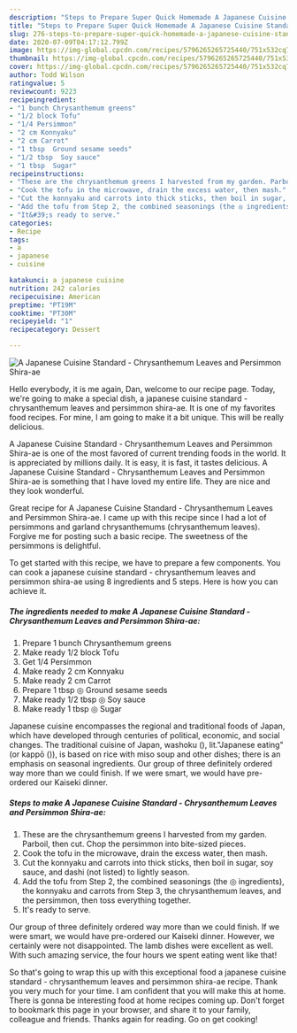 ```yaml
---
description: "Steps to Prepare Super Quick Homemade A Japanese Cuisine Standard - Chrysanthemum Leaves and Persimmon Shira-ae"
title: "Steps to Prepare Super Quick Homemade A Japanese Cuisine Standard - Chrysanthemum Leaves and Persimmon Shira-ae"
slug: 276-steps-to-prepare-super-quick-homemade-a-japanese-cuisine-standard-chrysanthemum-leaves-and-persimmon-shira-ae
date: 2020-07-09T04:17:12.799Z
image: https://img-global.cpcdn.com/recipes/5796265265725440/751x532cq70/a-japanese-cuisine-standard-chrysanthemum-leaves-and-persimmon-shira-ae-recipe-main-photo.jpg
thumbnail: https://img-global.cpcdn.com/recipes/5796265265725440/751x532cq70/a-japanese-cuisine-standard-chrysanthemum-leaves-and-persimmon-shira-ae-recipe-main-photo.jpg
cover: https://img-global.cpcdn.com/recipes/5796265265725440/751x532cq70/a-japanese-cuisine-standard-chrysanthemum-leaves-and-persimmon-shira-ae-recipe-main-photo.jpg
author: Todd Wilson
ratingvalue: 5
reviewcount: 9223
recipeingredient:
- "1 bunch Chrysanthemum greens"
- "1/2 block Tofu"
- "1/4 Persimmon"
- "2 cm Konnyaku"
- "2 cm Carrot"
- "1 tbsp  Ground sesame seeds"
- "1/2 tbsp  Soy sauce"
- "1 tbsp  Sugar"
recipeinstructions:
- "These are the chrysanthemum greens I harvested from my garden. Parboil, then cut. Chop the persimmon into bite-sized pieces."
- "Cook the tofu in the microwave, drain the excess water, then mash."
- "Cut the konnyaku and carrots into thick sticks, then boil in sugar, soy sauce, and dashi (not listed) to lightly season."
- "Add the tofu from Step 2, the combined seasonings (the ◎ ingredients), the konnyaku and carrots from Step 3, the chrysanthemum leaves, and the persimmon, then toss everything together."
- "It&#39;s ready to serve."
categories:
- Recipe
tags:
- a
- japanese
- cuisine

katakunci: a japanese cuisine 
nutrition: 242 calories
recipecuisine: American
preptime: "PT19M"
cooktime: "PT30M"
recipeyield: "1"
recipecategory: Dessert

---
```



![A Japanese Cuisine Standard - Chrysanthemum Leaves and Persimmon Shira-ae](https://img-global.cpcdn.com/recipes/5796265265725440/751x532cq70/a-japanese-cuisine-standard-chrysanthemum-leaves-and-persimmon-shira-ae-recipe-main-photo.jpg)

Hello everybody, it is me again, Dan, welcome to our recipe page. Today, we're going to make a special dish, a japanese cuisine standard - chrysanthemum leaves and persimmon shira-ae. It is one of my favorites food recipes. For mine, I am going to make it a bit unique. This will be really delicious.

A Japanese Cuisine Standard - Chrysanthemum Leaves and Persimmon Shira-ae is one of the most favored of current trending foods in the world. It is appreciated by millions daily. It is easy, it is fast, it tastes delicious. A Japanese Cuisine Standard - Chrysanthemum Leaves and Persimmon Shira-ae is something that I have loved my entire life. They are nice and they look wonderful.

Great recipe for A Japanese Cuisine Standard - Chrysanthemum Leaves and Persimmon Shira-ae. I came up with this recipe since I had a lot of persimmons and garland chrysanthemums (chrysanthemum leaves). Forgive me for posting such a basic recipe. The sweetness of the persimmons is delightful.


To get started with this recipe, we have to prepare a few components. You can cook a japanese cuisine standard - chrysanthemum leaves and persimmon shira-ae using 8 ingredients and 5 steps. Here is how you can achieve it.

<!--inarticleads1-->

##### The ingredients needed to make A Japanese Cuisine Standard - Chrysanthemum Leaves and Persimmon Shira-ae:

1. Prepare 1 bunch Chrysanthemum greens
1. Make ready 1/2 block Tofu
1. Get 1/4 Persimmon
1. Make ready 2 cm Konnyaku
1. Make ready 2 cm Carrot
1. Prepare 1 tbsp ◎ Ground sesame seeds
1. Make ready 1/2 tbsp ◎ Soy sauce
1. Make ready 1 tbsp ◎ Sugar


Japanese cuisine encompasses the regional and traditional foods of Japan, which have developed through centuries of political, economic, and social changes. The traditional cuisine of Japan, washoku (), lit.&#34;Japanese eating&#34; (or kappō ()), is based on rice with miso soup and other dishes; there is an emphasis on seasonal ingredients. Our group of three definitely ordered way more than we could finish. If we were smart, we would have pre-ordered our Kaiseki dinner. 

<!--inarticleads2-->

##### Steps to make A Japanese Cuisine Standard - Chrysanthemum Leaves and Persimmon Shira-ae:

1. These are the chrysanthemum greens I harvested from my garden. Parboil, then cut. Chop the persimmon into bite-sized pieces.
1. Cook the tofu in the microwave, drain the excess water, then mash.
1. Cut the konnyaku and carrots into thick sticks, then boil in sugar, soy sauce, and dashi (not listed) to lightly season.
1. Add the tofu from Step 2, the combined seasonings (the ◎ ingredients), the konnyaku and carrots from Step 3, the chrysanthemum leaves, and the persimmon, then toss everything together.
1. It&#39;s ready to serve.


Our group of three definitely ordered way more than we could finish. If we were smart, we would have pre-ordered our Kaiseki dinner. However, we certainly were not disappointed. The lamb dishes were excellent as well. With such amazing service, the four hours we spent eating went like that! 

So that's going to wrap this up with this exceptional food a japanese cuisine standard - chrysanthemum leaves and persimmon shira-ae recipe. Thank you very much for your time. I am confident that you will make this at home. There is gonna be interesting food at home recipes coming up. Don't forget to bookmark this page in your browser, and share it to your family, colleague and friends. Thanks again for reading. Go on get cooking!
